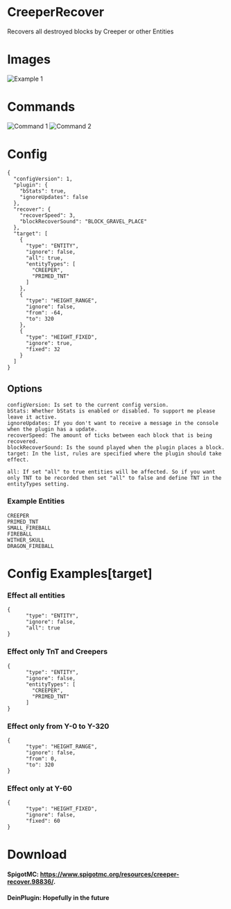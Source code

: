 # CreeperRecover
Recovers all destroyed blocks by Creeper or other Entities

# Images
![Example 1](https://i.postimg.cc/vHJMc4Qj/2021-12-31-17-53-38.gif)

# Commands
![Command 1](https://raw.githubusercontent.com/HttpRafa/CreeperRecover/master/images/command1.png)
![Command 2](https://raw.githubusercontent.com/HttpRafa/CreeperRecover/master/images/command2.png)

# Config
```
{
  "configVersion": 1,
  "plugin": {
    "bStats": true,
    "ignoreUpdates": false
  },
  "recover": {
    "recoverSpeed": 3,
    "blockRecoverSound": "BLOCK_GRAVEL_PLACE"
  },
  "target": [
    {
      "type": "ENTITY",
      "ignore": false,
      "all": true,
      "entityTypes": [
        "CREEPER",
        "PRIMED_TNT"
      ]
    },
    {
      "type": "HEIGHT_RANGE",
      "ignore": false,
      "from": -64,
      "to": 320
    },
    {
      "type": "HEIGHT_FIXED",
      "ignore": true,
      "fixed": 32
    }
  ]
}
```
## Options
```
configVersion: Is set to the current config version.
bStats: Whether bStats is enabled or disabled. To support me please leave it active.
ignoreUpdates: If you don't want to receive a message in the console when the plugin has a update.
recoverSpeed: The amount of ticks between each block that is being recovered.
blockRecoverSound: Is the sound played when the plugin places a block.
target: In the list, rules are specified where the plugin should take effect.

all: If set "all" to true entities will be affected. So if you want only TNT to be recorded then set "all" to false and define TNT in the entityTypes setting.
```

### Example Entities
```
CREEPER
PRIMED_TNT
SMALL_FIREBALL
FIREBALL
WITHER_SKULL
DRAGON_FIREBALL
```

# Config Examples[target]
### Effect all entities
```
{
      "type": "ENTITY",
      "ignore": false,
      "all": true
}
```
### Effect only TnT and Creepers
```
{
      "type": "ENTITY",
      "ignore": false,
      "entityTypes": [
        "CREEPER",
        "PRIMED_TNT"
      ]
}
```

### Effect only from Y-0 to Y-320
```
{
      "type": "HEIGHT_RANGE",
      "ignore": false,
      "from": 0,
      "to": 320
}
```

### Effect only at Y-60
```
{
      "type": "HEIGHT_FIXED",
      "ignore": false,
      "fixed": 60
}
```

# Download
#### SpigotMC: https://www.spigotmc.org/resources/creeper-recover.98836/.
#### DeinPlugin: Hopefully in the future
